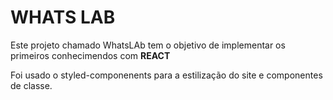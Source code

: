 # WHATS LAB


Este projeto chamado WhatsLAb tem o objetivo de implementar os primeiros conhecimendos com **REACT**


Foi usado o styled-componenents para a estilização do site e componentes de classe.